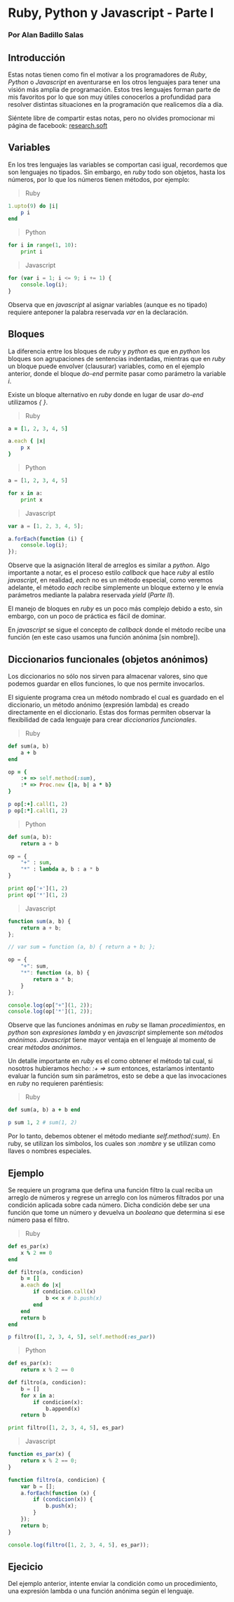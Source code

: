 # Ruby, Python y Javascript - Parte I

### Por Alan Badillo Salas

## Introducción

Estas notas tienen como fin el motivar a los programadores de _Ruby_, _Python_ o _Javascript_ en aventurarse en los otros lenguajes para tener una visión más amplia de programación. Estos tres lenguajes forman parte de mis favoritos por lo que son muy útiles conocerlos a profundidad para resolver distintas situaciones en la programación que realicemos día a día.

Siéntete libre de compartir estas notas, pero no olvides promocionar mi página de facebook: [research.soft](https://www.facebook.com/research.soft)

## Variables

En los tres lenguajes las variables se comportan casi igual, recordemos que son lenguajes no tipados. Sin embargo, en _ruby_ todo son objetos, hasta los números, por lo que los números tienen métodos, por ejemplo:

> Ruby

~~~rb
1.upto(9) do |i|
	p i
end
~~~

> Python

~~~py
for i in range(1, 10):
	print i
~~~

> Javascript

~~~js
for (var i = 1; i <= 9; i += 1) {
	console.log(i);
}
~~~

Observa que en _javascript_ al asignar variables (aunque es no tipado) requiere anteponer la palabra reservada _var_ en la declaración.

## Bloques

La diferencia entre los bloques de _ruby_ y _python_ es que en _python_ los bloques son agrupaciones de sentencias indentadas, mientras que en _ruby_ un bloque puede envolver (clausurar) variables, como en el ejemplo anterior, donde el bloque _do-end_ permite pasar como parámetro la variable _i_.

Existe un bloque alternativo en _ruby_ donde en lugar de usar _do-end_ utilizamos _{ }_.

> Ruby

~~~rb
a = [1, 2, 3, 4, 5]

a.each { |x|
	p x
}
~~~

> Python

~~~py
a = [1, 2, 3, 4, 5]

for x in a:
	print x
~~~

> Javascript

~~~js
var a = [1, 2, 3, 4, 5];

a.forEach(function (i) {
	console.log(i);
});
~~~

Observe que la asignación literal de arreglos es similar a _python_. Algo importante a notar, es el proceso estilo _callback_ que hace _ruby_ al estilo _javascript_, en realidad, _each_ no es un método especial, como veremos adelante, el método _each_ recibe simplemente un bloque externo y le envía parámetros mediante la palabra reservada _yield_ (*Parte II*).

El manejo de bloques en _ruby_ es un poco más complejo debido a esto, sin embargo, con un poco de práctica es fácil de dominar.

En _javascript_ se sigue el concepto de _callback_ donde el método recibe una función (en este caso usamos una función anónima [sin nombre]).

## Diccionarios funcionales (objetos anónimos)

Los diccionarios no sólo nos sirven para almacenar valores, sino que podemos guardar en ellos funciones, lo que nos permite invocarlos.

El siguiente programa crea un método nombrado el cual es guardado en el diccionario, un método anónimo (expresión lambda) es creado directamente en el diccionario. Estas dos formas permiten observar la flexibilidad de cada lenguaje para crear _diccionarios funcionales_.

> Ruby

~~~rb
def sum(a, b)
	a + b
end

op = {
	:+ => self.method(:sum),
	:* => Proc.new {|a, b| a * b}
}

p op[:+].call(1, 2)
p op[:*].call(1, 2)
~~~

> Python

~~~py
def sum(a, b):
	return a + b

op = {
	"+" : sum,
	"*" : lambda a, b : a * b
}

print op['+'](1, 2)
print op['*'](1, 2)
~~~

> Javascript

~~~js
function sum(a, b) {
	return a + b;
};

// var sum = function (a, b) { return a + b; };

op = {
	"+": sum,
	"*": function (a, b) {
		return a * b;
	}
};

console.log(op["+"](1, 2));
console.log(op['*'](1, 2));
~~~

Observe que las funciones anónimas en _ruby_ se llaman _procedimientos_, en _python_ son _expresiones lambda_ y en _javascript_ simplemente son _métodos anónimos_. _Javascript_ tiene mayor ventaja en el lenguaje al momento de crear _métodos anónimos_.

Un detalle importante en _ruby_ es el como obtener el método tal cual, si nosotros hubieramos hecho: _:+ => sum_ entonces, estaríamos intentanto evaluar la función sum sin parámetros, esto se debe a que las invocaciones en _ruby_ no requieren paréntiesis:

> Ruby

~~~rb
def sum(a, b) a + b end

p sum 1, 2 # sum(1, 2)
~~~

Por lo tanto, debemos obtener el método mediante _self.method(:sum)_. En ruby, se utilizan los símbolos, los cuales son _:nombre_ y se utilizan como llaves o nombres especiales.

## Ejemplo

Se requiere un programa que defina una función filtro la cual reciba un arreglo de números y regrese un arreglo con los números filtrados por una condición aplicada sobre cada número. Dicha condición debe ser una función que tome un número y devuelva un _booleano_ que determina si ese número pasa el filtro.

> Ruby

~~~rb
def es_par(x)
	x % 2 == 0
end

def filtro(a, condicion)
	b = []
	a.each do |x|
		if condicion.call(x)
			b << x # b.push(x)
		end
	end
	return b
end

p filtro([1, 2, 3, 4, 5], self.method(:es_par))
~~~

> Python

~~~py
def es_par(x):
	return x % 2 == 0

def filtro(a, condicion):
	b = []
	for x in a:
		if condicion(x):
			b.append(x)
	return b

print filtro([1, 2, 3, 4, 5], es_par)
~~~

> Javascript

~~~js
function es_par(x) {
	return x % 2 == 0;
}

function filtro(a, condicion) {
	var b = [];
	a.forEach(function (x) {
		if (condicion(x)) {
			b.push(x);
		}
	});
	return b;
}	

console.log(filtro([1, 2, 3, 4, 5], es_par));
~~~

## Ejecicio

Del ejemplo anterior, intente enviar la condición como un procedimiento, una expresión lambda o una función anónima según el lenguaje.